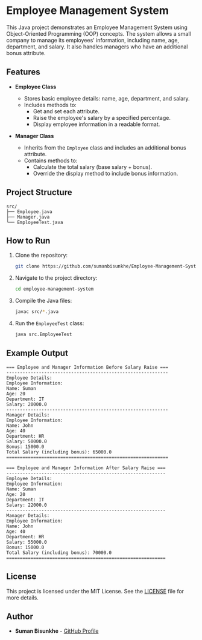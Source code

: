 
# Employee Management System

This Java project demonstrates an Employee Management System using Object-Oriented Programming (OOP) concepts. The system allows a small company to manage its employees' information, including name, age, department, and salary. It also handles managers who have an additional bonus attribute.

## Features

- **Employee Class**
  - Stores basic employee details: name, age, department, and salary.
  - Includes methods to:
    - Get and set each attribute.
    - Raise the employee's salary by a specified percentage.
    - Display employee information in a readable format.

- **Manager Class**
  - Inherits from the `Employee` class and includes an additional bonus attribute.
  - Contains methods to:
    - Calculate the total salary (base salary + bonus).
    - Override the display method to include bonus information.

## Project Structure

```plaintext
src/
├── Employee.java
├── Manager.java
└── EmployeeTest.java
```


## How to Run

1. Clone the repository:
   ```bash
   git clone https://github.com/sumanbisunkhe/Employee-Management-System.git
   ```

2. Navigate to the project directory:
   ```bash
   cd employee-management-system
   ```

3. Compile the Java files:
   ```bash
   javac src/*.java
   ```

4. Run the `EmployeeTest` class:
   ```bash
   java src.EmployeeTest
   ```

## Example Output

```plaintext
=== Employee and Manager Information Before Salary Raise ===
------------------------------------------------------------
Employee Details:
Employee Information:
Name: Suman
Age: 20
Department: IT
Salary: 20000.0
------------------------------------------------------------
Manager Details:
Employee Information:
Name: John
Age: 40
Department: HR
Salary: 50000.0
Bonus: 15000.0
Total Salary (including bonus): 65000.0
============================================================

=== Employee and Manager Information After Salary Raise ===
-----------------------------------------------------------
Employee Details:
Employee Information:
Name: Suman
Age: 20
Department: IT
Salary: 22000.0
-----------------------------------------------------------
Manager Details:
Employee Information:
Name: John
Age: 40
Department: HR
Salary: 55000.0
Bonus: 15000.0
Total Salary (including bonus): 70000.0
===========================================================
```

## License

This project is licensed under the MIT License. See the [LICENSE](LICENSE) file for more details.

## Author

- **Suman Bisunkhe** - [GitHub Profile](https://github.com/sumanbisunkhe)
